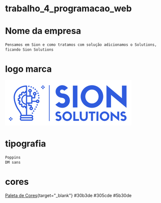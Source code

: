 # trabalho_4_programacao_web

# Nome da empresa
    Pensamos em Sion e como tratamos com solução adicionamos o Solutions, ficando Sion Solutions

# logo marca
![Sion Solutions](/assets/images/logo_marca_final.png "Logo marca")
# tipografia
    Poppins
    DM sans
# cores
[Paleta de Cores](https://coolors.co/30b3de-305cde-5b30de){target="_blank"}
    #30b3de
    #305cde
    #5b30de
